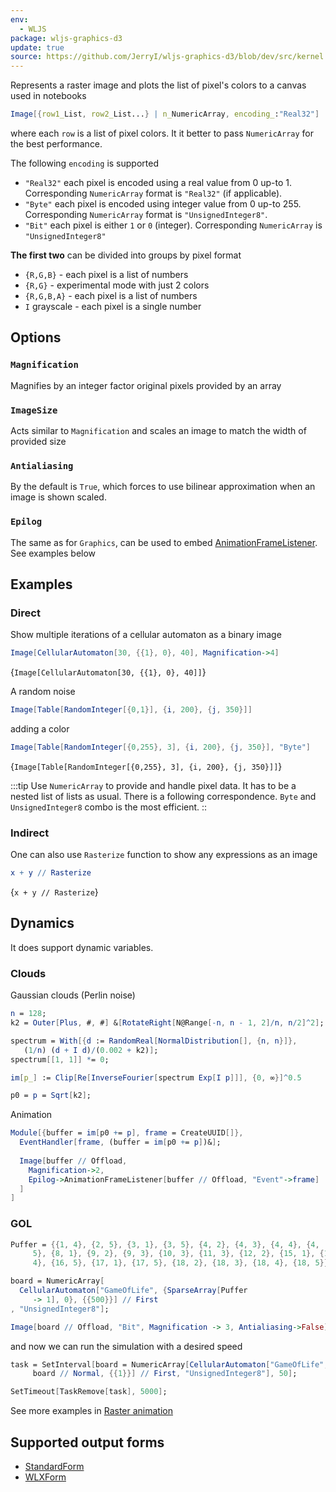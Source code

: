 ```yaml
---
env:
  - WLJS
package: wljs-graphics-d3
update: true
source: https://github.com/JerryI/wljs-graphics-d3/blob/dev/src/kernel.js
---
```

Represents a raster image and plots the list of pixel's colors to a canvas used in notebooks

```mathematica
Image[{row1_List, row2_List...} | n_NumericArray, encoding_:"Real32"]
```

where each `row` is a list of pixel colors. It it better to pass `NumericArray` for the best performance.

The following `encoding` is supported

- `"Real32"` each pixel is encoded using a real value from 0 up-to 1. Corresponding `NumericArray` format is `"Real32"` (if applicable).
- `"Byte"` each pixel is encoded using integer value from 0 up-to 255. Corresponding `NumericArray` format is `"UnsignedInteger8"`.
- `"Bit"` each pixel is either `1` or `0` (integer). Corresponding `NumericArray` is `"UnsignedInteger8"`

__The first two__ can be divided into groups by pixel format
- `{R,G,B}` - each pixel is a list of numbers
- `{R,G}` - experimental mode with just 2 colors
- `{R,G,B,A}` - each pixel is a list of numbers
- `I` grayscale - each pixel is a single number

## Options
### `Magnification`
Magnifies by an integer factor original pixels provided by an array
### `ImageSize`
Acts similar to `Magnification` and scales an image to match the width of provided size
### `Antialiasing`
By the default is `True`, which forces to use bilinear approximation when an image is shown scaled.

### `Epilog`
The same as for `Graphics`, can be used to embed [AnimationFrameListener](frontend/Reference/Graphics/AnimationFrameListener.md). See examples below

## Examples

### Direct
Show multiple iterations of a cellular automaton as a binary image
```mathematica
Image[CellularAutomaton[30, {{1}, 0}, 40], Magnification->4]
```

<Wl >{`Image[CellularAutomaton[30, {{1}, 0}, 40]]`}</Wl>

A random noise
```mathematica
Image[Table[RandomInteger[{0,1}], {i, 200}, {j, 350}]]
```

adding a color

```mathematica
Image[Table[RandomInteger[{0,255}, 3], {i, 200}, {j, 350}], "Byte"]
```

<Wl >{`Image[Table[RandomInteger[{0,255}, 3], {i, 200}, {j, 350}]]`}</Wl>


:::tip
Use `NumericArray` to provide and handle pixel data. It has to be a nested list of lists as usual. There is a following correspondence.  `Byte` and `UnsignedInteger8` combo is the most efficient.
::

### Indirect
One can also use `Rasterize` function to show any expressions as an image

```mathematica
x + y // Rasterize
```

<Wl >{`x + y // Rasterize`}</Wl>



## Dynamics
It does support dynamic variables. 

### Clouds
Gaussian clouds (Perlin noise)

```mathematica
n = 128;
k2 = Outer[Plus, #, #] &[RotateRight[N@Range[-n, n - 1, 2]/n, n/2]^2];

spectrum = With[{d := RandomReal[NormalDistribution[], {n, n}]},
   (1/n) (d + I d)/(0.002 + k2)]; 
spectrum[[1, 1]] *= 0;

im[p_] := Clip[Re[InverseFourier[spectrum Exp[I p]]], {0, ∞}]^0.5

p0 = p = Sqrt[k2];
```

Animation

```mathematica
Module[{buffer = im[p0 += p], frame = CreateUUID[]},
  EventHandler[frame, (buffer = im[p0 += p])&];
  
  Image[buffer // Offload, 
    Magnification->2, 
    Epilog->AnimationFrameListener[buffer // Offload, "Event"->frame]
  ]
]
```


### GOL

```mathematica
Puffer = {{1, 4}, {2, 5}, {3, 1}, {3, 5}, {4, 2}, {4, 3}, {4, 4}, {4,
     5}, {8, 1}, {9, 2}, {9, 3}, {10, 3}, {11, 3}, {12, 2}, {15, 1}, {15,
     4}, {16, 5}, {17, 1}, {17, 5}, {18, 2}, {18, 3}, {18, 4}, {18, 5}};

board = NumericArray[
  CellularAutomaton["GameOfLife", {SparseArray[Puffer
     -> 1], 0}, {{500}}] // First
, "UnsignedInteger8"];

Image[board // Offload, "Bit", Magnification -> 3, Antialiasing->False]
```

and now we can run the simulation with a desired speed

```mathematica
task = SetInterval[board = NumericArray[CellularAutomaton["GameOfLife",
     board // Normal, {{1}}] // First, "UnsignedInteger8"], 50];

SetTimeout[TaskRemove[task], 5000];
```

See more examples in [Raster animation](frontend/Advanced/Dynamics/Raster%20animation.md)

## Supported output forms
- [StandardForm](frontend/Reference/Formatting/StandardForm.md)
- [WLXForm](frontend/Reference/Formatting/WLXForm.md)